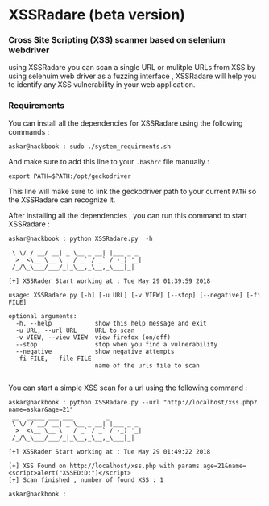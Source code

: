 # XSSRadare (beta version)


### Cross Site Scripting (XSS) scanner based on selenium webdriver

using XSSRadare you can scan a single URL or mulitple URLs from XSS by using selenuim web driver as a fuzzing interface , XSSRadare will help you to identify any XSS vulnerability in your web application.



### Requirements

You can install all the dependencies for XSSRadare using the following commands : 

```askar@hackbook : sudo ./system_requirments.sh ```

And make sure to add this line to your ```.bashrc``` file manually :

``` export PATH=$PATH:/opt/geckodriver ```

This line will make sure to link the geckodriver path to your current ```PATH``` so the XSSRadare can recognize it.

After installing all the dependencies , you can run this command to start XSSRadare :

``` 
askar@hackbook : python XSSRadare.py  -h

 \ \/ / __/ __| _ \__ _ __| |___ _ _
  >  <\__ \__ \   / _` / _` / -_) '_|
 /_/\_\___/___/_|_\__,_\__,_\___|_|

[+] XSSRader Start working at : Tue May 29 01:39:59 2018

usage: XSSRadare.py [-h] [-u URL] [-v VIEW] [--stop] [--negative] [-fi FILE]

optional arguments:
  -h, --help            show this help message and exit
  -u URL, --url URL     URL to scan
  -v VIEW, --view VIEW  view firefox (on/off)
  --stop                stop when you find a vulnerability
  --negative            show negative attempts
  -fi FILE, --file FILE
                        name of the urls file to scan


```


You can start a simple XSS scan for a url using the following command : 

```
askar@hackbook : python XSSRadare.py --url "http://localhost/xss.php?name=askar&age=21"
 __  _____ ___ ___         _
 \ \/ / __/ __| _ \__ _ __| |___ _ _
  >  <\__ \__ \   / _` / _` / -_) '_|
 /_/\_\___/___/_|_\__,_\__,_\___|_|

[+] XSSRader Start working at : Tue May 29 01:49:22 2018

[+] XSS Found on http://localhost/xss.php with params age=21&name=<script>alert("XSSED:D:")</script>
[+] Scan finished , number of found XSS : 1 

askar@hackbook : 


```
